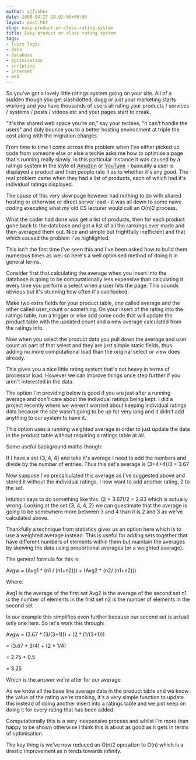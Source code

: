 ```yaml
---
author: ajfisher
date: 2008-04-27 18:02:00+00:00
layout: post.hbt
slug: easy-product-or-class-rating-system
title: Easy product or class rating system
tags:
- fuzzy logic
- data
- database
- optimisation
- scripting
- internet
- web
---
```


So you've got a lovely little ratings system going on your site. All of a sudden though you get slashdotted, dugg or just your marketing starts working and you have thousands of users all rating your products / services / systems / posts / videos etc and your pages start to creak.

"It's the shared web space you're on," say your techies, "it can't handle the users" and duly bounce you to a better hosting environment at triple the cost along with the migration charges.

From time to time I come across this problem when I've either picked up code from someone else or else a techie asks me how to optimise a page that's running really slowly. In this particular instance it was caused by a ratings system in the style of [Amazon](http://www.amazon.com/) or [YouTube](http://www.youtube.com/) - basically a user is displayed a product and then people rate it as to whether it's any good. The real problem came when they had a list of products, each of which had it's individual ratings displayed.

The cause of this very slow page however had nothing to do with shared hosting or otherwise or direct server load - it was all down to some naive coding executing what my old CS lecturer would call an O(n)2 process.

What the coder had done was get a list of products, then for each product gone back to the database and got a list of all the rankings ever made and then averaged them out. Nice and simple but frightfully inefficient and that which caused the problem I've highlighted.

This isn't the first time I've seen this and I've been asked how to build them numerous times as well so here's a well optimised method of doing it in general terms.

Consider first that calculating the average when you insert into the database is going to be computationally less expensive than calculating it every time you perform a select when a user hits the page. This sounds obvious but it's stunning how often it's overlooked.

Make two extra fields for your product table, one called average and the other called user_count or something. On your insert of the rating into the ratings table, run a trigger or else add some code that will update the product table with the updated count and a new average calculated from the ratings info.

Now when you select the product data you pull down the average and user count as part of that select and they are just simple static fields, thus adding no more computational load than the original select or view does already.

This gives you a nice little rating system that's not heavy in terms of processor load. However we can improve things once step further if you aren't interested in the data.

The option I'm providing below is good if you are just after a running average and don't care about the individual ratings being kept. I did a project recently where we weren't worried about keeping individual ratings data because the site wasn't going to be up for very long and it didn't add anything to our system to have it.

This option uses a running weighted average in order to just update the data in the product table without requiring a ratings table at all.

Some useful background maths though:

If I have a set {3, 4, 4} and take it's average I need to add the numbers and divide by the number of entries. Thus this set's average is (3+4+4)/3 = 3.67

Now suppose I've precalculated this average as I've suggested above and stored it without the individual ratings, I now want to add another rating, 2 to the set.

Intuition says to do something like this: (2 + 3.67)/2 = 2.83 which is actually wrong. Looking at the set {3, 4, 4, 2} we can guestimate that the average is going to be somewhere more between 3 and 4 than it is 2 and 3 as we've calculated above.

Thankfully a technique from statistics gives us an option here which is to use a weighted average instead. This is useful for adding sets together that have different numbers of elements within them but maintain the averages by skewing the data using proportional averages (or a weighted average).

The general formula for this is:

Avgw = (Avg1 * (n1 / (n1+n2))) + (Avg2 * (n2/ (n1+n2)))

Where:

Avg1 is the average of the first set
Avg2 is the average of the second set
n1 is the number of elements in the first set
n2 is the number of elements in the second set

In our example this simplifies even further because our second set is actuall only one item. So let's work this through:

Avgw = (3.67 * (3/(3+1))) + (2 * (1/(3+1)))

= (3.67 * 3/4) + (2 * 1/4)

= 2.75 + 0.5

= 3.25

Which is the answer we're after for our average.

As we know all the base line average data in the product table and we know the value of the rating we're tracking, it's a very simple function to update this instead of doing another insert into a ratings table and we just keep on doing it for every rating that has been added.

Computationally this is a very inexpensive process and whilst I'm more than happy to be shown otherwise I think this is about as good as it gets in terms of optimisation.

The key thing is we've now reduced an O(n)2 operation to O(n) which is a drastic improvement as n tends towards infinity.
